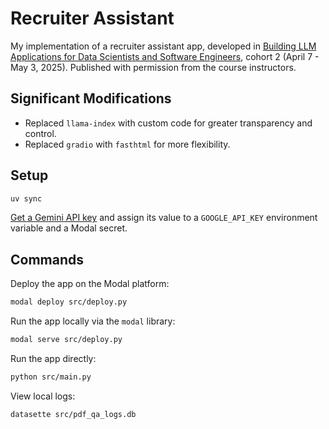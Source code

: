 # Recruiter Assistant

My implementation of a recruiter assistant app, developed in [Building LLM Applications for Data Scientists and Software Engineers](https://maven.com/hugo-stefan/building-llm-apps-ds-and-swe-from-first-principles), cohort 2 (April 7 - May 3, 2025). Published with permission from the course instructors.

## Significant Modifications

- Replaced `llama-index` with custom code for greater transparency and control.
- Replaced `gradio` with `fasthtml` for more flexibility.

## Setup

```bash
uv sync
```

[Get a Gemini API key](https://aistudio.google.com/apikey) and assign its value to a `GOOGLE_API_KEY` environment variable and a Modal secret.

## Commands

Deploy the app on the Modal platform:

```bash
modal deploy src/deploy.py
```

Run the app locally via the `modal` library:

```bash
modal serve src/deploy.py
```

Run the app directly:

```bash
python src/main.py
```

View local logs:

```bash
datasette src/pdf_qa_logs.db
```
